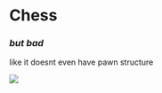 # Chess
### *but bad*
like it doesnt even have pawn structure

<img src="https://external-content.duckduckgo.com/iu/?u=https%3A%2F%2Fmedia.istockphoto.com%2Fphotos%2Fboy-playing-chess-picture-id165052081%3Fk%3D6%26m%3D165052081%26s%3D170667a%26w%3D0%26h%3DmOwSr90S5R0WY8k31LBuigB_65jKIPN8p7QlyS-romE%3D&f=1&nofb=1">

